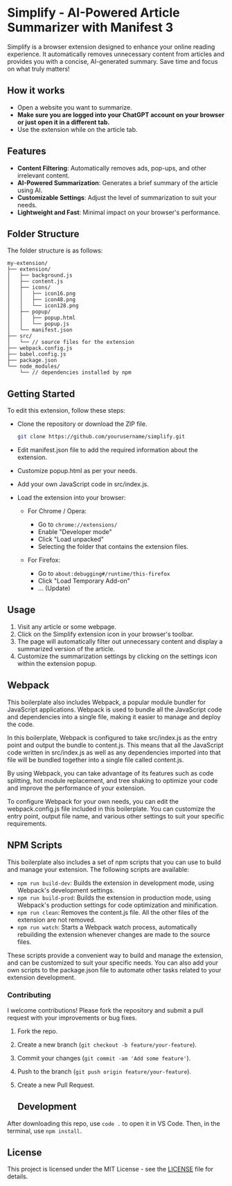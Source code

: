 # Simplify - AI-Powered Article Summarizer with Manifest 3

Simplify is a browser extension designed to enhance your online reading experience. It automatically removes unnecessary content from articles and provides you with a concise, AI-generated summary. Save time and focus on what truly matters!

## How it works

- Open a website you want to summarize.
- **Make sure you are logged into your ChatGPT account on your browser or just open it in a different tab.**
- Use the extension while on the article tab.

## Features

- **Content Filtering**: Automatically removes ads, pop-ups, and other irrelevant content.
- **AI-Powered Summarization**: Generates a brief summary of the article using AI.
- **Customizable Settings**: Adjust the level of summarization to suit your needs.
- **Lightweight and Fast**: Minimal impact on your browser's performance.

## Folder Structure

The folder structure is as follows:

```
my-extension/
├── extension/
│   ├── background.js
│   ├── content.js
│   ├── icons/
│   │   ├── icon16.png
│   │   ├── icon48.png
│   │   └── icon128.png
│   ├── popup/
│   │   ├── popup.html
│   │   └── popup.js
│   └── manifest.json
├── src/
│   └── // source files for the extension
├── webpack.config.js
├── babel.config.js
├── package.json
└── node_modules/
    └── // dependencies installed by npm

```

## Getting Started

To edit this extension, follow these steps:

- Clone the repository or download the ZIP file.

  ```bash
  git clone https://github.com/yourusername/simplify.git
  ```

- Edit manifest.json file to add the required information about the extension.
- Customize popup.html as per your needs.
- Add your own JavaScript code in src/index.js.
- Load the extension into your browser:

  - For Chrome / Opera:

    - Go to `chrome://extensions/`
    - Enable "Developer mode"
    - Click "Load unpacked"
    - Selecting the folder that contains the extension files.

  - For Firefox:
    - Go to `about:debugging#/runtime/this-firefox`
    - Click "Load Temporary Add-on"
    - ... (Update)

## Usage

1. Visit any article or some webpage.
2. Click on the Simplify extension icon in your browser's toolbar.
3. The page will automatically filter out unnecessary content and display a summarized version of the article.
4. Customize the summarization settings by clicking on the settings icon within the extension popup.

## Webpack

This boilerplate also includes Webpack, a popular module bundler for JavaScript applications. Webpack is used to bundle all the JavaScript code and dependencies into a single file, making it easier to manage and deploy the code.

In this boilerplate, Webpack is configured to take src/index.js as the entry point and output the bundle to content.js. This means that all the JavaScript code written in src/index.js as well as any dependencies imported into that file will be bundled together into a single file called content.js.

By using Webpack, you can take advantage of its features such as code splitting, hot module replacement, and tree shaking to optimize your code and improve the performance of your extension.

To configure Webpack for your own needs, you can edit the webpack.config.js file included in this boilerplate. You can customize the entry point, output file name, and various other settings to suit your specific requirements.

## NPM Scripts

This boilerplate also includes a set of npm scripts that you can use to build and manage your extension. The following scripts are available:

- `npm run build-dev`: Builds the extension in development mode, using Webpack's development settings.
- `npm run build-prod`: Builds the extension in production mode, using Webpack's production settings for code optimization and minification.
- `npm run clean`: Removes the content.js file. All the other files of the extension are not removed.
- `npm run watch`: Starts a Webpack watch process, automatically rebuilding the extension whenever changes are made to the source files.

These scripts provide a convenient way to build and manage the extension, and can be customized to suit your specific needs. You can also add your own scripts to the package.json file to automate other tasks related to your extension development.

### Contributing

I welcome contributions! Please fork the repository and submit a pull request with your improvements or bug fixes.

1. Fork the repo.
2. Create a new branch (`git checkout -b feature/your-feature`).
3. Commit your changes (`git commit -am 'Add some feature'`).
4. Push to the branch (`git push origin feature/your-feature`).
5. Create a new Pull Request.

   ## Development

After downloading this repo, use `code .` to open it in VS Code. Then, in the terminal, use `npm install`.

## License

This project is licensed under the MIT License - see the [LICENSE](LICENSE) file for details.
